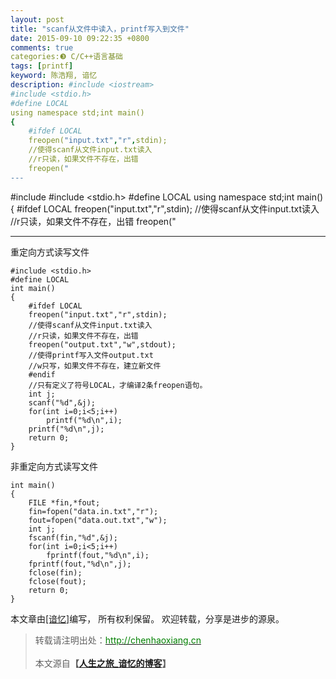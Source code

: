 ```yaml
---
layout: post
title: "scanf从文件中读入，printf写入到文件"
date: 2015-09-10 09:22:35 +0800
comments: true
categories:❸ C/C++语言基础
tags: [printf]
keyword: 陈浩翔, 谙忆
description: #include <iostream>
#include <stdio.h>
#define LOCAL
using namespace std;int main()
{
    #ifdef LOCAL
    freopen("input.txt","r",stdin);
    //使得scanf从文件input.txt读入
    //r只读，如果文件不存在，出错
    freopen(" 
---
```



#include <iostream>
#include <stdio.h>
#define LOCAL
using namespace std;int main()
{
    #ifdef LOCAL
    freopen("input.txt","r",stdin);
    //使得scanf从文件input.txt读入
    //r只读，如果文件不存在，出错
    freopen("
<!-- more -->
----------

重定向方式读写文件
```
#include <stdio.h>
#define LOCAL
int main()
{
    #ifdef LOCAL
    freopen("input.txt","r",stdin);
    //使得scanf从文件input.txt读入
    //r只读，如果文件不存在，出错
    freopen("output.txt","w",stdout);
    //使得printf写入文件output.txt
    //w只写，如果文件不存在，建立新文件
    #endif
    //只有定义了符号LOCAL，才编译2条freopen语句。
    int j;
    scanf("%d",&j);
    for(int i=0;i<5;i++)
        printf("%d\n",i);
    printf("%d\n",j);
    return 0;
}

```
非重定向方式读写文件

```
int main()
{
    FILE *fin,*fout;
    fin=fopen("data.in.txt","r");
    fout=fopen("data.out.txt","w");
    int j;
    fscanf(fin,"%d",&j);
    for(int i=0;i<5;i++)
        fprintf(fout,"%d\n",i);
    fprintf(fout,"%d\n",j);
    fclose(fin);
    fclose(fout);
    return 0;
}

```

本文章由<a href="http://chenhaoxiang.cn/">[谙忆]</a>编写， 所有权利保留。 
欢迎转载，分享是进步的源泉。
<blockquote cite='陈浩翔'>
<p background-color='#D3D3D3'>转载请注明出处：<a href='http://chenhaoxiang.cn'><font color="green">http://chenhaoxiang.cn</font></a><br><br>
本文源自<strong>【<a href='http://chenhaoxiang.cn' target='_blank'>人生之旅_谙忆的博客</a>】</strong></p>
</blockquote>
